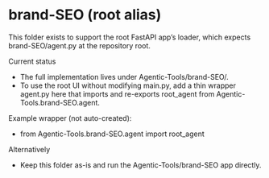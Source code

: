 # brand-SEO (root alias)

This folder exists to support the root FastAPI app’s loader, which expects brand-SEO/agent.py at the repository root.

Current status
- The full implementation lives under Agentic-Tools/brand-SEO/.
- To use the root UI without modifying main.py, add a thin wrapper agent.py here that imports and re-exports root_agent from Agentic-Tools.brand-SEO.agent.

Example wrapper (not auto-created):
- from Agentic-Tools.brand-SEO.agent import root_agent

Alternatively
- Keep this folder as-is and run the Agentic-Tools/brand-SEO app directly.
